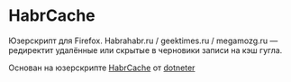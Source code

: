 # HabrCache
Юзерскрипт для Firefox. Habrahabr.ru / geektimes.ru / megamozg.ru — редиректит удалённые или скрытые в черновики записи на кэш гугла.

Основан на юзерскрипте [HabrCache](http://userscripts-mirror.org/scripts/show/136481) от [dotneter](http://userscripts-mirror.org/users/138395.html)
